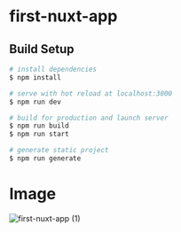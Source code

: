 # first-nuxt-app

## Build Setup

```bash
# install dependencies
$ npm install

# serve with hot reload at localhost:3000
$ npm run dev

# build for production and launch server
$ npm run build
$ npm run start

# generate static project
$ npm run generate
```




# Image 
![first-nuxt-app (1)](https://user-images.githubusercontent.com/75854041/120913575-a62d8480-c6a0-11eb-8deb-ceab5b332f54.png)


